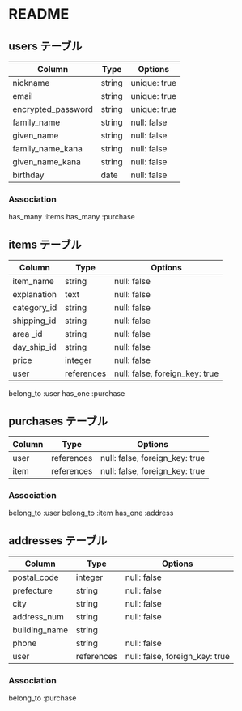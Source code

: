 # README


## users テーブル

|        Column      |  Type  | Options      |
| ------------------ | ------ | ------------ |
|       nickname     | string | unique: true |
|        email       | string | unique: true |
| encrypted_password | string | unique: true |
|     family_name    | string | null: false  |
|      given_name    | string | null: false  |
|  family_name_kana  | string | null: false  |
|  given_name_kana   | string | null: false  |
|      birthday      |  date  | null: false  |

### Association
has_many :items
has_many :purchase


## items テーブル

|    Column   |   Type   | Options                        |
| ----------- | -------- | ------------------------------ |
|  item_name  |  string  | null: false                    |
| explanation |   text   | null: false                    |
| category_id |  string  | null: false                    |
| shipping_id |  string  | null: false                    |
|   area _id  |  string  | null: false                    |
| day_ship_id |  string  | null: false                    |
|    price    |  integer | null: false                    |
|    user     |references| null: false, foreign_key: true |

belong_to :user
has_one :purchase



## purchases テーブル

| Column |    Type    | Options                        |
| ------ | ---------- | ------------------------------ |
|  user  | references | null: false, foreign_key: true |
|  item  | references | null: false, foreign_key: true |

### Association
belong_to :user
belong_to :item
has_one :address


## addresses テーブル

|    Column   |    Type    | Options                        |
| ----------- | ---------- | ------------------------------ |
| postal_code |   integer  | null: false                    |
| prefecture  |   string   | null: false                    |
|     city    |   string   |  null: false                   |
| address_num |   string   |null: false                     |
|building_name|   string   |                                |
|    phone    |   string   | null: false                    |
|    user     | references | null: false, foreign_key: true |

### Association
belong_to :purchase
